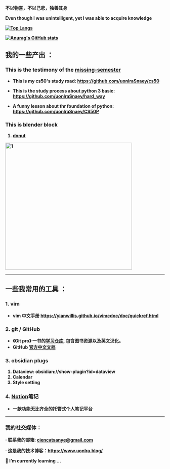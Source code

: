 **不以物喜，不以己悲，独善其身**
            
**Even though I was unintelligent, yet I was able to acquire knowledge**
<b>

[![Top Langs](https://github-readme-stats.vercel.app/api/top-langs/?username=uonlraSnaey)](https://github.com/anuraghazra/github-readme-stats)

[![Anurag's GitHub stats](https://github-readme-stats.vercel.app/api?username=uonlraSnaey&show_icons=Ture&theme=onedark)](https://github.com/anuraghazra/github-readme-stats)

## 我的一些产出 ：

### This is the testimony of the [missing-semester](https://github.com/uonlraSnaey/missing-semester)

- This is my cs50's study road: https://github.com/uonlraSnaey/cs50

- This is the study process about python 3 basic: https://github.com/uonlraSnaey/hard_way

- A funny lesson about thr foundation of python: https://github.com/uonlraSnaey/CS50P
### This is blender block
1. [donut](https://github.com/uonlraSnaey/blender_donut)
<img src="https://github.com/uonlraSnaey/blender/blob/main/dount/DOUNT.png?raw=true" alt="1" width="400"/>

***
## 一些我常用的工具 ：

### 1. vim

- vim 中文手册 https://yianwillis.github.io/vimcdoc/doc/quickref.html


### 2. git / GitHub
- 《Git pro》 一书的[学习仓库](https://github.com/uonlraSnaey/Gitpro_notes), 包含图书资源以及英文汉化。
- GitHub [官方中文文档](https://docs.github.com/zh/get-started)

### 3. obsidian plugs
1. Dataview: obsidian://show-plugin?id=dataview
2. Calendar
3. Style setting

### 4. [Notion](https://www.notion.com/)笔记 
- 一款功能无比齐全的托管式个人笔记平台
---

### 我的社交媒体：

 · 联系我的邮箱: ciencatsanye@gmail.com

 · 这是我的技术博客：https://www.uonlra.blog/

<!--
**uonlraSnaey/uonlraSnaey** is a ✨ _special_ ✨ repository because its `README.md` (this file) appears on your GitHub profile.

Here are some ideas to get you started:

- 🔭 I’m currently working on ...
- 🌱 I’m currently learning ...
- 👯 I’m looking to collaborate on ...
- 🤔 I’m looking for help with ...
- 💬 Ask me about ...
- 📫 How to reach me: ...
- 😄 Pronouns: ...
- ⚡ Fun fact: ...
-->

🌱 I’m currently learning ...
